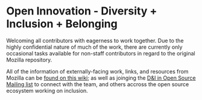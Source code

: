 # Open Innovation - Diversity + Inclusion + Belonging

Welcoming all contributors with eagerness to work together. Due to the highly confidential nature of much of the work, there are currently only occasional tasks available for non-staff contributors in regard to the original Mozilla repository. 

All of the information of externally-facing work, links, and resources from Mozilla can be [found on this wiki](https://wiki.mozilla.org/Diversity_and_Inclusion_for_Communities_and_Contributors); as well as joinging the [D&I in Open Source Mailing list](https://groups.google.com/forum/#!forum/diversity--inclusion-in-open-source) to connect with the team, and others accross the open source ecosystem working on inclusion.
